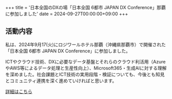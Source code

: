 +++
title = '日本全国のDXの場「日本全国 6都市 JAPAN DX Conference」那覇に参加しました'
date = 2024-09-27T00:00:00+09:00
+++
## 活動内容

私は、2024年9月17(火)にロジワールホテル那覇（沖縄県那覇市）で開催された「日本全国 6都市 JAPAN DX Conference」に参加しました。

ICTやクラウド技術、DXに必要なデータ基盤とそれらのクラウド利活用（AzureやAWS等によるデータ処理と生産性向上）、Microsoft365・生成AIに対する理解を深めました。社会課題とICT技術の実用段階・検証についても、今後とも知見とコミュニティ連携を深く進めていければと思います。

[詳細はこちら](https://events.nikkeibp.co.jp/event/2024/nxtict00917jdcnaha/)
